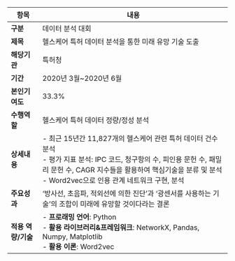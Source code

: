 |항목|내용|
|------|---|
|**구분**|데이터 분석 대회|
|**제목**|헬스케어 특허 데이터 분석을 통한 미래 유망 기술 도출|
|**해당기관**|특허청|
|**기간**|2020년 3월~2020년 6월|
|**본인기여도**|33.3%|
|**수행역할**|헬스케어 특허 데이터 정량/정성 분석|
|**상세내용**|- 최근 15년간 11,827개의 헬스케어 관련 특허 데이터 건수 분석 <br> - 평가 지표 분석: IPC 코드, 청구항의 수, 피인용 문헌 수, 패밀리 문헌 수, CAGR 지수들을 활용하여 핵심기술을 분류 및 분석 <br> - Word2vec으로 인용 관계 네트워크 구현, 분석|
|**주요성과**| ‘방사선, 초음파, 적외선에 의한 진단’과 ‘광센서를 사용하는 기술’의 조합이 미래에 유망할 것이다라는 결론
|**적용 역량/기술**|- **프로래밍 언어**: Python <br> - **활용 라이브러리&프레임워크**: NetworkX, Pandas, Numpy, Matplotlib <br> - **활용 이론**: Word2vec |

